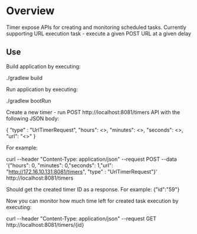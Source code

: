 Overview
====
Timer expose APIs for creating and monitoring scheduled tasks.
Currently supporting URL execution task - execute a given POST URL at a given delay

Use
----
Build application by executing:

./gradlew build

Run application by executing:

./gradlew bootRun

Create a new timer - run POST http://localhost:8081/timers API with the following JSON body:

{
"type" : "UrlTimerRequest",
"hours": <>,
"minutes": <>,
"seconds": <>,
"url": "<>"
}

For example: 

curl --header "Content-Type: application/json" --request POST --data '{"hours": 0, "minutes": 0,"seconds": 1,"url": "http://172.16.10.131:8081/timers", "type" : "UrlTimerRequest"}' http://localhost:8081/timers

Should get the created timer ID as a response. For example: {"id":"59"}

Now you can monitor how much time left for created task execution by executing:

curl --header "Content-Type: application/json" --request GET  http://localhost:8081/timers/{id}


